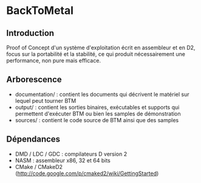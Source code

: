 # BackToMetal

## Introduction

Proof of Concept d'un système d'exploitation écrit en assembleur et en D2, focus sur la portabilité et la stabilité, ce qui produit nécessairement une performance, non pure mais efficace.

## Arborescence

* documentation/ : contient les documents qui décrivent le matériel sur lequel peut tourner BTM
* output/ : contient les sorties binaires, exécutables et supports qui permettent d'exécuter BTM ou bien les samples de démonstration
* sources/ : contient le code source de BTM ainsi que des samples

## Dépendances

* DMD / LDC / GDC : compilateurs D version 2
* NASM : assembleur x86, 32 et 64 bits
* CMake / CMakeD2 (http://code.google.com/p/cmaked2/wiki/GettingStarted)

